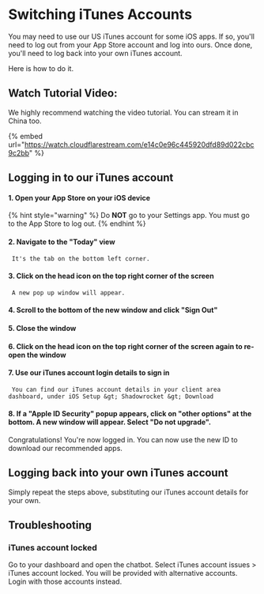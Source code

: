 # Switching iTunes Accounts

You may need to use our US iTunes account for some iOS apps. If so, you'll need to log out from your App Store account and log into ours. Once done, you'll need to log back into your own iTunes account.

Here is how to do it.

## Watch Tutorial Video:

We highly recommend watching the video tutorial. You can stream it in China too.

{% embed url="https://watch.cloudflarestream.com/e14c0e96c445920dfd89d022cbc9c2bb" %}

## Logging in to our iTunes account

#### 1. Open your App Store on your iOS device

{% hint style="warning" %}
Do **NOT** go to your Settings app. You must go to the App Store to log out.
{% endhint %}

#### 2. Navigate to the "Today" view 

     It's the tab on the bottom left corner.

#### 3. Click on the head icon on the top right corner of the screen

     A new pop up window will appear. 

#### 4. Scroll to the bottom of the new window and click "Sign Out"

#### 5. Close the window

#### 6. Click on the head icon on the top right corner of the screen again to re-open the window

#### 7. Use our iTunes account login details to sign in

     You can find our iTunes account details in your client area dashboard, under iOS Setup &gt; Shadowrocket &gt; Download

#### 8. If a "Apple ID Security" popup appears, click on "other options" at the bottom. A new window will appear. Select "Do not upgrade".

Congratulations! You're now logged in. You can now use the new ID to download our recommended apps. 

## Logging back into your own iTunes account

Simply repeat the steps above, substituting our iTunes account details for your own.

## Troubleshooting

### iTunes account locked

Go to your dashboard and open the chatbot. Select iTunes account issues &gt; iTunes account locked. You will be provided with alternative accounts. Login with those accounts instead.



